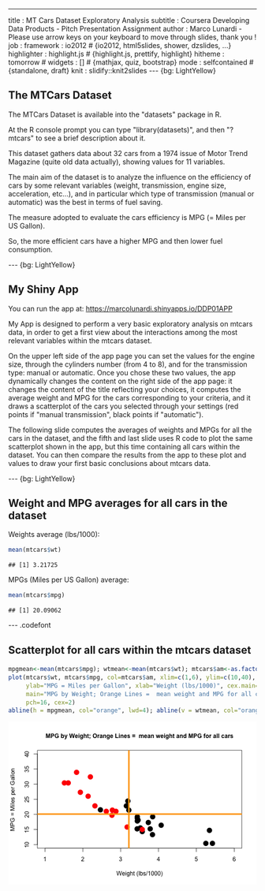 ---
title       : MT Cars Dataset Exploratory Analysis
subtitle    : Coursera Developing Data Products - Pitch Presentation Assignment
author      : Marco Lunardi  -  Please use arrow keys on your keyboard to move through slides, thank you !
job         : 
framework   : io2012        # {io2012, html5slides, shower, dzslides, ...}
highlighter : highlight.js  # {highlight.js, prettify, highlight}
hitheme     : tomorrow      # 
widgets     : []            # {mathjax, quiz, bootstrap}
mode        : selfcontained # {standalone, draft}
knit        : slidify::knit2slides
--- {bg: LightYellow}

## The MTCars Dataset

The MTCars Dataset is available into the "datasets" package in R.

At the R console prompt you can type "library(datasets)", and then "? mtcars" to see a brief description about it.

This dataset gathers data about 32 cars from a 1974 issue of Motor Trend Magazine (quite old data actually), showing values for 11 variables.

The main aim of the dataset is to analyze the influence on the efficiency of cars by some relevant variables (weight, transmission, engine size, acceleration, etc...),
and in particular which type of transmission (manual or automatic) was the best in terms of fuel saving.

The measure adopted to evaluate the cars efficiency is MPG (= Miles per US Gallon).

So, the more efficient cars have a higher MPG and then lower fuel consumption.


--- {bg: LightYellow}

## My Shiny App

You can run the app at: https://marcolunardi.shinyapps.io/DDP01APP

My App is designed to perform a very basic exploratory analysis on mtcars data, in order to get a first view
about the interactions among the most relevant variables within the mtcars dataset.

On the upper left side of the app page you can set the values for the engine size, through the cylinders number (from 4 to 8), and for the transmission type: manual or automatic.
Once you chose these two values, the app dynamically changes the content on the right side of the app page:
it changes the content of the title reflecting your choices, it computes the average weight and MPG for the cars corresponding to your criteria, and it draws a scatterplot of the cars you selected through your settings (red points if "manual transmission", black points if "automatic").

The following slide computes the averages of weights and MPGs for all the cars in the dataset, and the fifth and last slide uses R code to plot the same scatterplot shown in the app, but this time containing all cars within the dataset. You can then compare the results from the app to these plot and values to draw your first basic conclusions about mtcars data.

--- {bg: LightYellow}

## Weight and MPG averages for all cars in the dataset



Weights average (lbs/1000):

```r
mean(mtcars$wt)
```

```
## [1] 3.21725
```

MPGs (Miles per US Gallon) average:

```r
mean(mtcars$mpg)
```

```
## [1] 20.09062
```

--- .codefont

## Scatterplot for all cars within the mtcars dataset


```r
mpgmean<-mean(mtcars$mpg); wtmean<-mean(mtcars$wt); mtcars$am<-as.factor(mtcars$am)
plot(mtcars$wt, mtcars$mpg, col=mtcars$am, xlim=c(1,6), ylim=c(10,40), 
     ylab="MPG = Miles per Gallon", xlab="Weight (lbs/1000)", cex.main=1,
     main="MPG by Weight; Orange Lines =  mean weight and MPG for all cars",
     pch=16, cex=2)
abline(h = mpgmean, col="orange", lwd=4); abline(v = wtmean, col="orange", lwd=4)
```

![plot of chunk unnamed-chunk-4](assets/fig/unnamed-chunk-4-1.png) 
